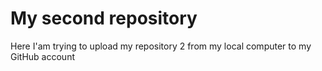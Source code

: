 # My second repository

Here I'am trying to upload my repository 2 from my local computer to my GitHub account